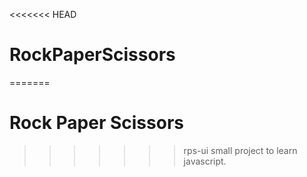 <<<<<<< HEAD
# RockPaperScissors
=======
# Rock Paper Scissors
>>>>>>> rps-ui
small project to learn javascript.
